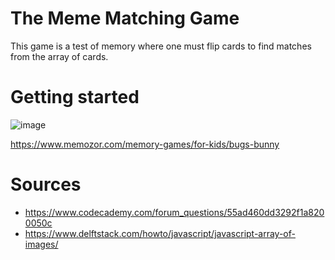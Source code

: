 # The Meme Matching Game

This game is a test of memory where one must flip cards to find matches from the array of cards.

# Getting started 
![image](https://preview.redd.it/520hz0cgh8471.jpg?auto=webp&s=7fbfe20fd42f2844e7113cdbc86d46fcb22b0d40)

https://www.memozor.com/memory-games/for-kids/bugs-bunny


# Sources

- https://www.codecademy.com/forum_questions/55ad460dd3292f1a8200050c
- https://www.delftstack.com/howto/javascript/javascript-array-of-images/
